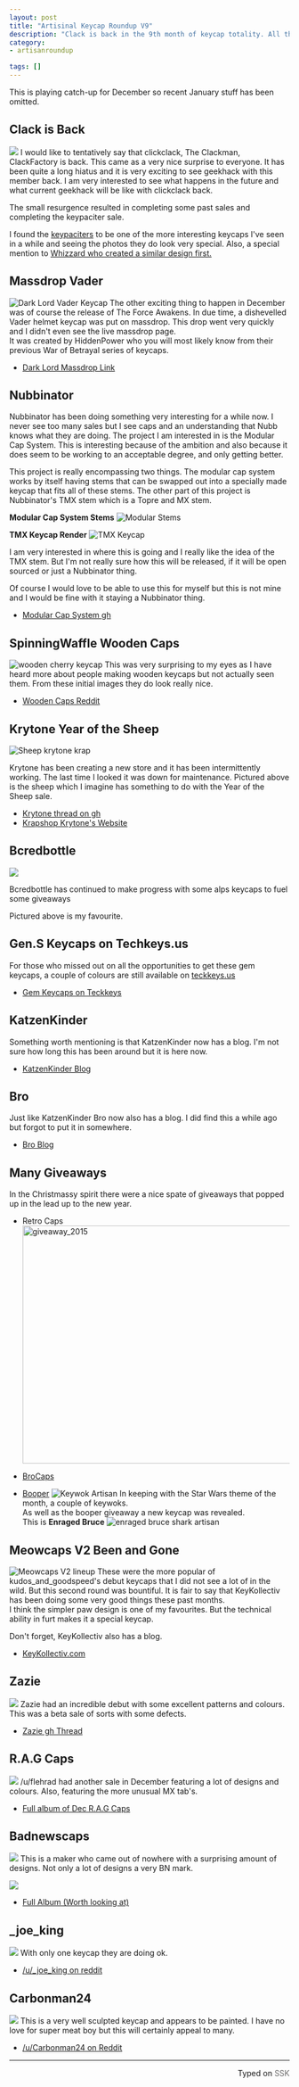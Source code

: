 ```yaml
---
layout: post
title: "Artisinal Keycap Roundup V9"
description: "Clack is back in the 9th month of keycap totality. All that happened surrounding artisan keycaps in the month of December 2015."
category: 
- artisanroundup

tags: []
---
```


This is playing catch-up for December so recent January stuff has been omitted.

## Clack is Back
![](https://i.imgur.com/TIjCAcO.jpg)
I would like to tentatively say that clickclack, The Clackman, ClackFactory is back. This came as a very nice surprise to everyone. It has been quite a long hiatus and it is very exciting to see geekhack with this member back. I am very interested to see what happens in the future and what current geekhack will be like with clickclack back.

The small resurgence resulted in completing some past sales and completing the keypaciter sale.

I found the [keypaciters](http://images.tapatalk-cdn.com/16/01/01/3bce5806f9da86930cd357bc7103a620.jpg) to be one of the more interesting keycaps I've seen in a while and seeing the photos they do look very special. Also, a special mention to [Whizzard who created a similar design first.](https://geekhack.org/index.php?topic=70816.msg1752039#msg1752039)



## Massdrop Vader
![Dark Lord Vader Keycap](http://i.imgur.com/9I3hFBk.jpg)
The other exciting thing to happen in December was of course the release of The Force Awakens. In due time, a dishevelled Vader helmet keycap was put on massdrop. This drop went very quickly and I didn't even see the live massdrop page.  
It was created by HiddenPower who you will most likely know from their previous War of Betrayal series of keycaps.

* [Dark Lord Massdrop Link](https://www.massdrop.com/buy/darth-vader-artisan-keycap?mode=guest_open)

## Nubbinator 
Nubbinator has been doing something very interesting for a while now. I never see too many sales but I see caps and an understanding that Nubb knows what they are doing. The project I am interested in is the Modular Cap System. This is interesting because of the ambition and also because it does seem to be working to an acceptable degree, and only getting better.  

This project is really encompassing two things. The modular cap system works by itself having stems that can be swapped out into a specially made keycap that fits all of these stems. The other part of this project is Nubbinator's TMX stem which is a Topre and MX stem.

**Modular Cap System Stems**
![Modular Stems](http://i.imgur.com/umA3D5E.png)

**TMX Keycap Render**
![TMX Keycap](http://i.imgur.com/aj0m2Ms.png)

I am very interested in where this is going and I really like the idea of the TMX stem. But I'm not really sure how this will be released, if it will be open sourced or just a Nubbinator thing. 

Of course I would love to be able to use this for myself but this is not mine and I would be fine with it staying a Nubbinator thing.


* [Modular Cap System gh](https://geekhack.org/index.php?topic=69433.0)

## SpinningWaffle Wooden Caps
![wooden cherry keycap](https://i.imgur.com/VUwM4sG.jpg)
This was very surprising to my eyes as I have heard more about people making wooden keycaps but not actually seen them. From these initial images they do look really nice.

* [Wooden Caps Reddit](https://redd.it/3yu4e1)

## Krytone Year of the Sheep 
![Sheep krytone krap](http://i62.photobucket.com/albums/h113/Krytone/Black%20and%20White_zpsopzkf03d.jpg)

Krytone has been creating a new store and it has been intermittently working. The last time I looked it was down for maintenance. Pictured above is the sheep which I imagine has something to do with the Year of the Sheep sale.


* [Krytone thread on gh](https://geekhack.org/index.php?topic=63758.0)
* [Krapshop Krytone's Website](https://krapshop.com/)

## Bcredbottle
![](http://i.imgur.com/7g4TUBf.jpg)

Bcredbottle has continued to make progress with some alps keycaps to fuel some giveaways

Pictured above is my favourite.

## Gen.S Keycaps on Techkeys.us
For those who missed out on all the opportunities to get these gem keycaps, a couple of colours  are still available on [teckkeys.us](https://techkeys.us/)

* [Gem Keycaps on Teckkeys](http://techkeys.us/collections/artisan/products/gem-keycaps)


## KatzenKinder
Something worth mentioning is that KatzenKinder now has a blog. I'm not sure how long this has been around but it is here now.

* [KatzenKinder Blog](http://catsunhindered.tumblr.com/)

## Bro
Just like KatzenKinder Bro now also has a blog. I did find this a while ago but forgot to put it in somewhere.

* [Bro Blog](https://brocaps.wordpress.com/)

## Many Giveaways
In the Christmassy spirit there were a nice spate of giveaways that popped up in the lead up to the new year.

* Retro Caps
<a data-flickr-embed="true"  href="https://www.flickr.com/photos/138761231@N04/23318881194/" title="giveaway_2015"><img src="https://farm2.staticflickr.com/1456/23318881194_0cede7e3ea_z.jpg" width="640" height="427" alt="giveaway_2015"></a><script async src="//embedr.flickr.com/assets/client-code.js" charset="utf-8"></script>

* [BroCaps](https://geekhack.org/index.php?topic=78163.0)

* [Booper](https://geekhack.org/index.php?topic=77752.0) 
![Keywok Artisan](http://i.imgur.com/ea4nDt2.jpg)
In keeping with the Star Wars theme of the month, a couple of keywoks.  
As well as the booper giveaway a new keycap was revealed.  
This is **Enraged Bruce**
![enraged bruce shark artisan](http://i.imgur.com/8WonJea.jpg)





## Meowcaps V2 Been and Gone
![Meowcaps V2 lineup](https://i.imgur.com/6CVhF6B.jpg)
These were the more popular of kudos\_and\_goodspeed's debut keycaps that I did not see a lot of in the wild. But this second round was bountiful. It is fair to say that KeyKollectiv has been doing some very good things these past months.   
I think the simpler paw design is one of my favourites. But the technical ability in furt makes it a special keycap.   

Don't forget, KeyKollectiv also has a blog.

* [KeyKollectiv.com](http://keykollectiv.com/)

## Zazie
[![](http://i.imgur.com/4EekAY3.jpg)](https://geekhack.org/index.php?topic=77989.0)
Zazie had an incredible debut with some excellent patterns and colours. This was a beta sale of sorts with some defects.

* [Zazie gh Thread](https://geekhack.org/index.php?topic=77989.0)

## R.A.G Caps
![](http://i.imgur.com/G24reRc.jpg)
/u/flehrad had another sale in December featuring a lot of designs and colours. Also, featuring the more unusual MX tab's.

* [Full album of Dec R.A.G Caps](http://imgur.com/a/KxAjm)

## Badnewscaps
![](http://i.imgur.com/R2RCX7K.jpg)
This is a maker who came out of nowhere with a surprising amount of designs. Not only a lot of designs a very BN mark.

![](http://i.imgur.com/8bY2yuH.jpg)

* [Full Album (Worth looking at)](http://imgur.com/a/eR19Z)

## \_joe\_king
![](http://i.imgur.com/Uss9SIb.jpg)
With only one keycap they are doing ok.

* [/u/\_joe\_king on reddit](https://www.reddit.com/r/MechanicalKeyboards/comments/3vu8xi/started_making_caps/)

## Carbonman24
![](https://i.imgur.com/c3naHFK.jpg)
This is a very well sculpted keycap and appears to be painted. I have no love for super meat boy but this will certainly appeal to many.

* [/u/Carbonman24 on Reddit](https://redd.it/3uy8yv)

------------------------------------------------
 <p style="text-align: right" title="Screwed">Typed on <font color="#6c6c6c">SSK</font></p>
 
